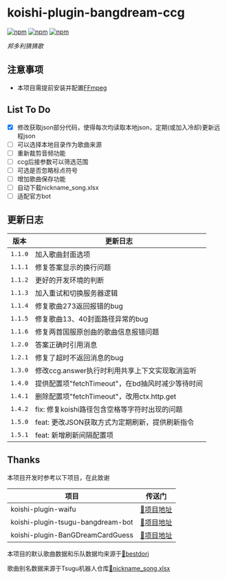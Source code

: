 # koishi-plugin-bangdream-ccg

[![npm](https://img.shields.io/npm/v/koishi-plugin-bangdream-ccg?style=flat-square)](https://www.npmjs.com/package/koishi-plugin-bangdream-ccg) [![npm](https://img.shields.io/npm/l/koishi-plugin-bangdream-ccg?style=flat-square)](https://www.npmjs.com/package/koishi-plugin-bangdream-ccg) [![npm](https://img.shields.io/npm/dt/koishi-plugin-bangdream-ccg?style=flat-square)](https://www.npmjs.com/package/koishi-plugin-bangdream-ccg)

*邦多利猜猜歌*

## 注意事项

* 本项目需提前安装并配置[FFmpeg](https://ffmpeg.org/download.html)

## List To Do

* [X]  修改获取json部分代码，使得每次均读取本地json，定期(或加入冷却)更新远程json
* [ ]  可以选择本地目录作为歌曲来源
* [ ]  重新裁剪音频功能
* [ ]  ccg后接参数可以筛选范围
* [ ]  可选是否忽略标点符号
* [ ]  增加歌曲保存功能
* [ ]  自动下载nickname_song.xlsx
* [ ]  适配官方bot

## 更新日志


| 版本      | 更新日志                               |
|---------|------------------------------------|
| `1.1.0` | 加入歌曲封面选项                           |
| `1.1.1` | 修复答案显示的换行问题                        |
| `1.1.2` | 更好的开发环境的判断                         |
| `1.1.3` | 加入重试和切换服务器逻辑                       |
| `1.1.4` | 修复歌曲273返回报错的bug                    |
| `1.1.5` | 修复歌曲13、40封面路径异常的bug                |
| `1.1.6` | 修复两首国服原创曲的歌曲信息报错问题                 |
| `1.2.0` | 答案正确时引用消息                          |
| `1.2.1` | 修复了超时不返回消息的bug                     |
| `1.3.0` | 修改ccg.answer执行时利用共享上下文实现取消监听       |
| `1.4.0` | 提供配置项"fetchTimeout"，在bd抽风时减少等待时间   |
| `1.4.1` | 删除配置项"fetchTimeout"，改用ctx.http.get |
| `1.4.2` | fix: 修复koishi路径包含空格等字符时出现的问题       |
| `1.5.0` | feat: 更改JSON获取方式为定期刷新，提供刷新指令       |
| `1.5.1` | feat: 新增刷新间隔配置项                    |

## Thanks

本项目开发时参考以下项目，在此致谢


| 项目                                | 传送门                                  |
|-----------------------------------|--------------------------------------|
| koishi-plugin-waifu               | [🔗项目地址](https://bestdori.com/)      |
| koishi-plugin-tsugu-bangdream-bot | [🔗项目地址](https://bandoristation.com) |
| koishi-plugin-BanGDreamCardGuess  | [🔗项目地址](https://bandoristation.com) |

本项目的默认歌曲数据和乐队数据均来源于[🔗bestdori](https://bestdori.com/)

歌曲别名数据来源于Tsugu机器人仓库[🔗nickname_song.xlsx](https://github.com/Yamamoto-2/tsugu-bangdream-bot/raw/refs/heads/master/backend/config/nickname_song.xlsx)
